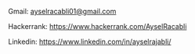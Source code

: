 Gmail: ayselracabli01@gmail.com

Hackerrank: https://www.hackerrank.com/AyselRacabli

Linkedin: https://www.linkedin.com/in/ayselrajabli/
<!---
ayselrajabli/ayselrajabli is a ✨ special ✨ repository because its `README.md` (this file) appears on your GitHub profile.
You can click the Preview link to take a look at your changes.
--->
